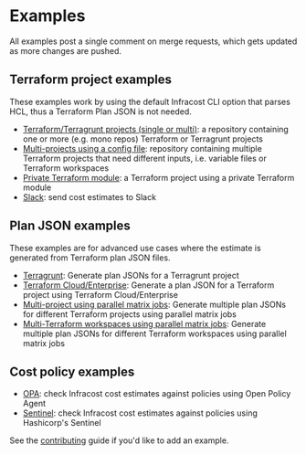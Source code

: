 # Examples

All examples post a single comment on merge requests, which gets updated as more changes are pushed.

## Terraform project examples

These examples work by using the default Infracost CLI option that parses HCL, thus a Terraform Plan JSON is not needed.

  - [Terraform/Terragrunt projects (single or multi)](terraform-project): a repository containing one or more (e.g. mono repos) Terraform or Terragrunt projects
  - [Multi-projects using a config file](multi-project-config-file): repository containing multiple Terraform projects that need different inputs, i.e. variable files or Terraform workspaces
  - [Private Terraform module](private-terraform-module): a Terraform project using a private Terraform module
  - [Slack](slack): send cost estimates to Slack

## Plan JSON examples

These examples are for advanced use cases where the estimate is generated from Terraform plan JSON files.

- [Terragrunt](plan-json/terragrunt): Generate plan JSONs for a Terragrunt project
- [Terraform Cloud/Enterprise](plan-json/terraform-cloud-enterprise): Generate a plan JSON for a Terraform project using Terraform Cloud/Enterprise
- [Multi-project using parallel matrix jobs](plan-json/multi-project-matrix): Generate multiple plan JSONs for different Terraform projects using parallel matrix jobs
- [Multi-Terraform workspaces using parallel matrix jobs](plan-json/multi-workspace-matrix): Generate multiple plan JSONs for different Terraform workspaces using parallel matrix jobs

## Cost policy examples

- [OPA](https://www.infracost.io/docs/features/cost_policies/): check Infracost cost estimates against policies using Open Policy Agent
- [Sentinel](sentinel): check Infracost cost estimates against policies using Hashicorp's Sentinel

See the [contributing](../CONTRIBUTING.md) guide if you'd like to add an example.
